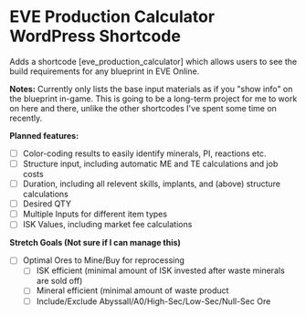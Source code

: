 # EVE Production Calculator WordPress Shortcode

Adds a shortcode [eve_production_calculator] which allows users to see the build requirements for any blueprint in EVE Online.

**Notes:**
Currently only lists the base input materials as if you "show info" on the blueprint in-game.
This is going to be a long-term project for me to work on here and there, unlike the other shortcodes I've spent some time on recently.

**Planned features:**
- [ ] Color-coding results to easily identify minerals, PI, reactions etc.
- [ ] Structure input, including automatic ME and TE calculations and job costs
- [ ] Duration, including all relevent skills, implants, and (above) structure calculations
- [ ] Desired QTY
- [ ] Multiple Inputs for different item types
- [ ] ISK Values, including market fee calculations

**Stretch Goals (Not sure if I can manage this)**
- [ ] Optimal Ores to Mine/Buy for reprocessing
    - [ ] ISK efficient (minimal amount of ISK invested after waste minerals are sold off)
    - [ ] Mineral efficient (minimal amount of waste product
    - [ ] Include/Exclude Abyssall/A0/High-Sec/Low-Sec/Null-Sec Ore
